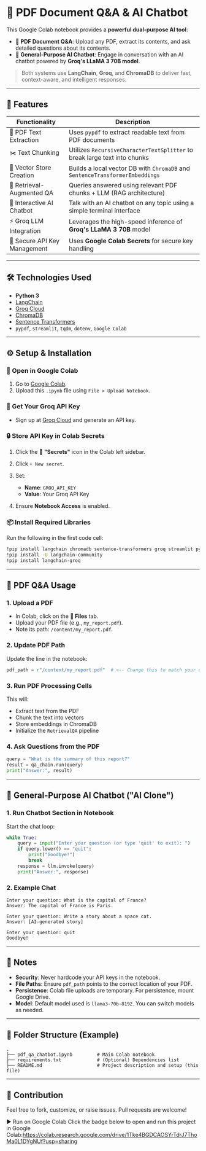 # 🧠 PDF Document Q\&A & AI Chatbot

This Google Colab notebook provides a **powerful dual-purpose AI tool**:

* 📄 **PDF Document Q\&A**: Upload any PDF, extract its contents, and ask detailed questions about its contents.
* 💬 **General-Purpose AI Chatbot**: Engage in conversation with an AI chatbot powered by **Groq's LLaMA 3 70B model**.

> Both systems use **LangChain**, **Groq**, and **ChromaDB** to deliver fast, context-aware, and intelligent responses.

---

## 🚀 Features

| Functionality                | Description                                                                  |
| ---------------------------- | ---------------------------------------------------------------------------- |
| 📄 PDF Text Extraction       | Uses `pypdf` to extract readable text from PDF documents                     |
| ✂️ Text Chunking             | Utilizes `RecursiveCharacterTextSplitter` to break large text into chunks    |
| 🧠 Vector Store Creation     | Builds a local vector DB with `ChromaDB` and `SentenceTransformerEmbeddings` |
| 🔎 Retrieval-Augmented QA    | Queries answered using relevant PDF chunks + LLM (RAG architecture)          |
| 🤖 Interactive AI Chatbot    | Talk with an AI chatbot on any topic using a simple terminal interface       |
| ⚡ Groq LLM Integration       | Leverages the high-speed inference of **Groq's LLaMA 3 70B** model           |
| 🔐 Secure API Key Management | Uses **Google Colab Secrets** for secure key handling                        |

---

## 🛠️ Technologies Used

* **Python 3**
* [LangChain](https://www.langchain.com/)
* [Groq Cloud](https://console.groq.com/)
* [ChromaDB](https://www.trychroma.com/)
* [Sentence Transformers](https://www.sbert.net/)
* `pypdf`, `streamlit`, `tqdm`, `dotenv`, `Google Colab`

---

## ⚙️ Setup & Installation

### 🔗 Open in Google Colab

1. Go to [Google Colab](https://colab.research.google.com/).
2. Upload this `.ipynb` file using `File > Upload Notebook`.

### 🔑 Get Your Groq API Key

* Sign up at [Groq Cloud](https://console.groq.com/) and generate an API key.

### 🔒 Store API Key in Colab Secrets

1. Click the 🔐 **"Secrets"** icon in the Colab left sidebar.
2. Click `+ New secret`.
3. Set:

   * **Name**: `GROQ_API_KEY`
   * **Value**: Your Groq API Key
4. Ensure **Notebook Access** is enabled.

### 📦 Install Required Libraries

Run the following in the first code cell:

```bash
!pip install langchain chromadb sentence-transformers groq streamlit pypdf python-dotenv tqdm
!pip install -U langchain-community
!pip install langchain-groq
```

---

## 📄 PDF Q\&A Usage

### 1. Upload a PDF

* In Colab, click on the **📁 Files** tab.
* Upload your PDF file (e.g., `my_report.pdf`).
* Note its path: `/content/my_report.pdf`.

### 2. Update PDF Path

Update the line in the notebook:

```python
pdf_path = r"/content/my_report.pdf"  # <-- Change this to match your uploaded file
```

### 3. Run PDF Processing Cells

This will:

* Extract text from the PDF
* Chunk the text into vectors
* Store embeddings in ChromaDB
* Initialize the `RetrievalQA` pipeline

### 4. Ask Questions from the PDF

```python
query = "What is the summary of this report?"
result = qa_chain.run(query)
print("Answer:", result)
```

---

## 💬 General-Purpose AI Chatbot ("AI Clone")

### 1. Run Chatbot Section in Notebook

Start the chat loop:

```python
while True:
    query = input("Enter your question (or type 'quit' to exit): ")
    if query.lower() == "quit":
        print("Goodbye!")
        break
    response = llm.invoke(query)
    print("Answer:", response)
```

### 2. Example Chat

```
Enter your question: What is the capital of France?
Answer: The capital of France is Paris.

Enter your question: Write a story about a space cat.
Answer: [AI-generated story]

Enter your question: quit
Goodbye!
```

---

## 📝 Notes

* **Security**: Never hardcode your API keys in the notebook.
* **File Paths**: Ensure `pdf_path` points to the correct location of your PDF.
* **Persistence**: Colab file uploads are temporary. For persistence, mount Google Drive.
* **Model**: Default model used is `llama3-70b-8192`. You can switch models as needed.

---

## 📁 Folder Structure (Example)

```
.
├── pdf_qa_chatbot.ipynb         # Main Colab notebook
├── requirements.txt             # (Optional) Dependencies list
├── README.md                    # Project description and setup (this file)
```

---

## 🤝 Contribution

Feel free to fork, customize, or raise issues. Pull requests are welcome!

▶️ Run on Google Colab
Click the badge below to open and run this project in Google Colab:https://colab.research.google.com/drive/1Tke4BGDCAOSYrTdrJ7ThoMa0L1DYgNUf?usp=sharing
